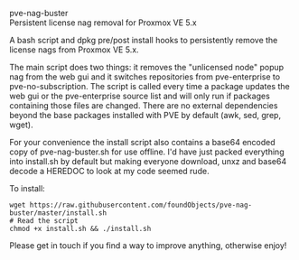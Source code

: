 pve-nag-buster  
Persistent license nag removal for Proxmox VE 5.x

A bash script and dpkg pre/post install hooks to persistently remove the license nags from Proxmox VE 5.x.

The main script does two things: it removes the "unlicensed node" popup nag from the web gui and it switches repositories from pve-enterprise to pve-no-subscription. The script is called every time a package updates the web gui or the
pve-enterprise source list and will only run if packages containing those files are changed. There are no external dependencies beyond the base packages installed with PVE by default (awk, sed, grep, wget).

For your convenience the install script also contains a base64 encoded copy of pve-nag-buster.sh for use offline. I'd have just packed everything into install.sh by default but making everyone download, unxz and base64 decode a HEREDOC to look at my code seemed rude.

To install: 

```
wget https://raw.githubusercontent.com/foundObjects/pve-nag-buster/master/install.sh
# Read the script
chmod +x install.sh && ./install.sh
```

Please get in touch if you find a way to improve anything, otherwise enjoy!
